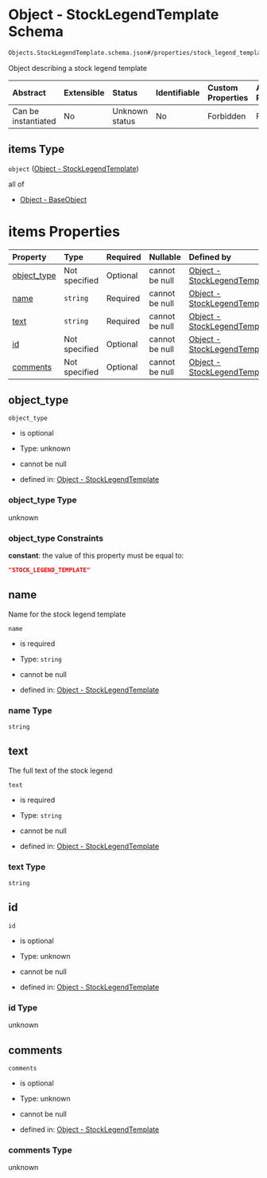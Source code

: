 # Object - StockLegendTemplate Schema

```txt
Objects.StockLegendTemplate.schema.json#/properties/stock_legend_templates/items
```

Object describing a stock legend template

| Abstract            | Extensible | Status         | Identifiable | Custom Properties | Additional Properties | Access Restrictions | Defined In                                                                        |
| :------------------ | :--------- | :------------- | :----------- | :---------------- | :-------------------- | :------------------ | :-------------------------------------------------------------------------------- |
| Can be instantiated | No         | Unknown status | No           | Forbidden         | Forbidden             | none                | [CapTable.schema.json*](../../schema/CapTable.schema.json "open original schema") |

## items Type

`object` ([Object - StockLegendTemplate](captable-properties-captable---objectsstocklegendtemplatesschemajson-array-object---stocklegendtemplate.md))

all of

*   [Object - BaseObject](issuer-allof-object---baseobject.md "check type definition")

# items Properties

| Property                    | Type          | Required | Nullable       | Defined by                                                                                                                                      |
| :-------------------------- | :------------ | :------- | :------------- | :---------------------------------------------------------------------------------------------------------------------------------------------- |
| [object_type](#object_type) | Not specified | Optional | cannot be null | [Object - StockLegendTemplate](stocklegendtemplate-properties-object_type.md "Objects.StockLegendTemplate.schema.json#/properties/object_type") |
| [name](#name)               | `string`      | Required | cannot be null | [Object - StockLegendTemplate](stocklegendtemplate-properties-name.md "Objects.StockLegendTemplate.schema.json#/properties/name")               |
| [text](#text)               | `string`      | Required | cannot be null | [Object - StockLegendTemplate](stocklegendtemplate-properties-text.md "Objects.StockLegendTemplate.schema.json#/properties/text")               |
| [id](#id)                   | Not specified | Optional | cannot be null | [Object - StockLegendTemplate](stocklegendtemplate-properties-id.md "Objects.StockLegendTemplate.schema.json#/properties/id")                   |
| [comments](#comments)       | Not specified | Optional | cannot be null | [Object - StockLegendTemplate](stocklegendtemplate-properties-comments.md "Objects.StockLegendTemplate.schema.json#/properties/comments")       |

## object_type



`object_type`

*   is optional

*   Type: unknown

*   cannot be null

*   defined in: [Object - StockLegendTemplate](stocklegendtemplate-properties-object_type.md "Objects.StockLegendTemplate.schema.json#/properties/object_type")

### object_type Type

unknown

### object_type Constraints

**constant**: the value of this property must be equal to:

```json
"STOCK_LEGEND_TEMPLATE"
```

## name

Name for the stock legend template

`name`

*   is required

*   Type: `string`

*   cannot be null

*   defined in: [Object - StockLegendTemplate](stocklegendtemplate-properties-name.md "Objects.StockLegendTemplate.schema.json#/properties/name")

### name Type

`string`

## text

The full text of the stock legend

`text`

*   is required

*   Type: `string`

*   cannot be null

*   defined in: [Object - StockLegendTemplate](stocklegendtemplate-properties-text.md "Objects.StockLegendTemplate.schema.json#/properties/text")

### text Type

`string`

## id



`id`

*   is optional

*   Type: unknown

*   cannot be null

*   defined in: [Object - StockLegendTemplate](stocklegendtemplate-properties-id.md "Objects.StockLegendTemplate.schema.json#/properties/id")

### id Type

unknown

## comments



`comments`

*   is optional

*   Type: unknown

*   cannot be null

*   defined in: [Object - StockLegendTemplate](stocklegendtemplate-properties-comments.md "Objects.StockLegendTemplate.schema.json#/properties/comments")

### comments Type

unknown

